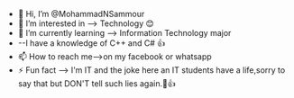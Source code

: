 - 👋 Hi, I’m @MohammadNSammour
- 👀 I’m interested in --> Technology 😊
- 🌱 I’m currently learning --> Information Technology major
- --I have a knowledge of C++ and C# 👍
- 📫 How to reach me-->on my facebook or whatsapp
- ⚡ Fun fact --> I'm IT and the joke here an IT students have a life,sorry to say that but DON'T tell such lies again.🙂👍
